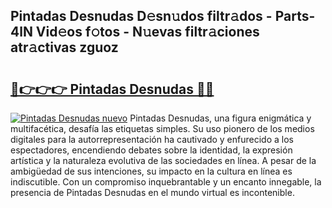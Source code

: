 ## Pintadas Desnudas D𝚎sn𝚞dos filtr𝚊dos - Parts-4lN Vid𝚎os f𝚘tos - N𝚞evas filtr𝚊ciones atr𝚊ctivas zguoz

# <h2><a href="http://mbcvk9g.tromn.icu/?c=Pintadas+Desnudas">🔗👉👉👉 Pintadas Desnudas 🔗🔗</a></h2>

[![Pintadas Desnudas nuevo](https://i.imgur.com/pEAQMta.gif)](http://mbcvk9g.tromn.icu/?c=Pintadas+Desnudas)
Pintadas Desnudas, una figura enigmática y multifacética, desafía las etiquetas simples. Su uso pionero de los medios digitales para la autorrepresentación ha cautivado y enfurecido a los espectadores, encendiendo debates sobre la identidad, la expresión artística y la naturaleza evolutiva de las sociedades en línea. A pesar de la ambigüedad de sus intenciones, su impacto en la cultura en línea es indiscutible. Con un compromiso inquebrantable y un encanto innegable, la presencia de Pintadas Desnudas en el mundo virtual es incontenible.

